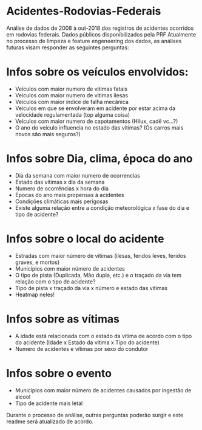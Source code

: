 # Acidentes-Rodovias-Federais
Análise de dados de 2008 à out-2018 dos registros de acidentes ocorridos em rodovias federais. Dados públicos disponíbilizados pela PRF
Atualmente no processo de limpeza e feature engeneering dos dados, as análises futuras visam responder as seguintes perguntas:

# Infos sobre os veículos envolvidos:
- Veículos com maior numero de vitimas fatais
- Veículos com maior numero de vitimas ilesas
- Veículos com maior índice de falha mecânica
- Veículos em que se envolveram em acidente por estar acima da velocidade regulamentada (top alguma coisa)
- Veículos com maior numero de capotamentos (Hilux, cadê vc...?)
- O ano do veículo influencia no estado das vítimas? (Os carros mais novos são mais seguros?)
# Infos sobre Dia, clima, época do ano
- Dia da semana com maior numero de ocorrencias
- Estado das vítimas x dia da semana
- Numero de ocorrências x hora do dia
- Épocas do ano mais propensas à acidentes
- Condições climáticas mais perigosas
- Existe alguma relação entre a condição meteorológica x fase do dia e tipo de acidente?
# Infos sobre o local do acidente
- Estradas com maior número de vítimas (ilesas, feridos leves, feridos graves, e mortos)
- Municípios com maior número de acidentes
- O tipo de pista (Duplicada, Mão dupla, etc.) e o traçado da via tem relação com o tipo de acidente?
- Tipo de pista x traçado da via x número e estado das vítimas
- Heatmap neles!
# Infos sobre as vítimas
- A idade está relacionada com o estado da vítima de acordo com o tipo do acidente (Idade x Estado da vitima x Tipo do acidente)
- Numero de acidentes e vítimas por sexo do condutor
# Infos sobre o evento
- Municípios com maior número de acidentes causados por ingestão de alcool
- Tipo de acidente mais letal

Durante o processo de análise, outras perguntas poderão surgir e este readme será atualizado de acordo.
